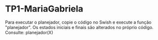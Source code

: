 # TP1-MariaGabriela

Para executar o planejador, copie o código no Swish e execute a função "planejador". Os estados iniciais e finais são alterados no próprio código. Consulte: planejador(X)
